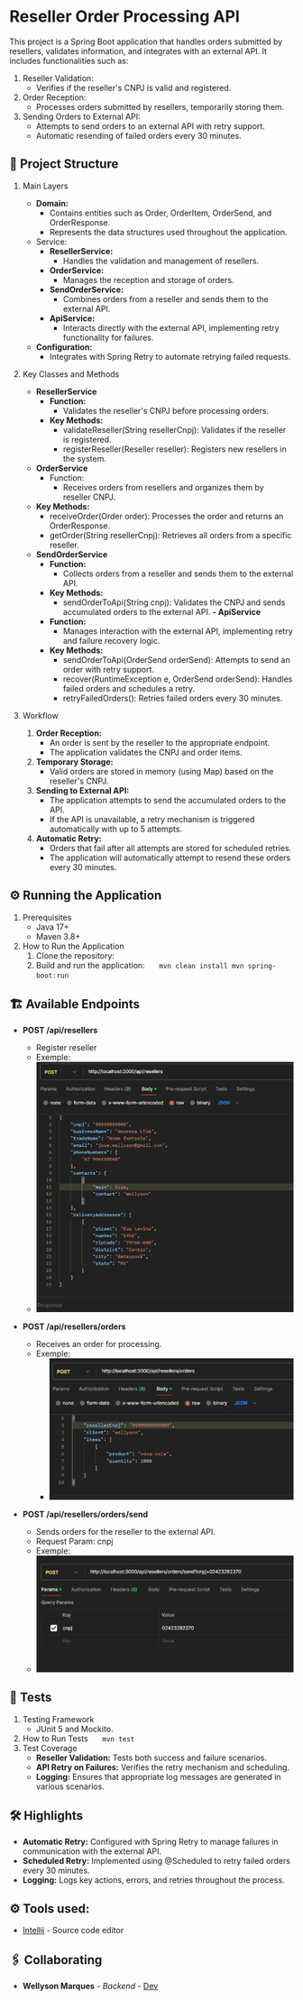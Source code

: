 # Reseller Order Processing API

This project is a Spring Boot application that handles orders submitted by resellers, validates information, and integrates with an external API. It includes functionalities such as:

1. Reseller Validation:
   - Verifies if the reseller's CNPJ is valid and registered.
2. Order Reception:
   - Processes orders submitted by resellers, temporarily storing them.
3. Sending Orders to External API:
   - Attempts to send orders to an external API with retry support.
   - Automatic resending of failed orders every 30 minutes.

## 🚀 Project Structure

1. Main Layers
   - **Domain:**
        - Contains entities such as Order, OrderItem, OrderSend, and OrderResponse.
        - Represents the data structures used throughout the application.
   - Service:
        - **ResellerService:**
            - Handles the validation and management of resellers.
        - **OrderService:**
            - Manages the reception and storage of orders.
        - **SendOrderService:**
            - Combines orders from a reseller and sends them to the external API.
        - **ApiService:**
            - Interacts directly with the external API, implementing retry functionality for failures.
   - **Configuration:**
        - Integrates with Spring Retry to automate retrying failed requests.


2. Key Classes and Methods
   - **ResellerService**
       - **Function:**
            - Validates the reseller's CNPJ before processing orders.
       - **Key Methods:**
          - validateReseller(String resellerCnpj): Validates if the reseller is registered.
          - registerReseller(Reseller reseller): Registers new resellers in the system.
   - **OrderService**
        - Function:
            - Receives orders from resellers and organizes them by reseller CNPJ.
   - **Key Methods:**
        - receiveOrder(Order order): Processes the order and returns an OrderResponse.
        - getOrder(String resellerCnpj): Retrieves all orders from a specific reseller.
   - **SendOrderService**
        - **Function:**
            - Collects orders from a reseller and sends them to the external API.
        - **Key Methods:**
            - sendOrderToApi(String cnpj): Validates the CNPJ and sends accumulated orders to the external API.
   **- ApiService**
        - **Function:**
            - Manages interaction with the external API, implementing retry and failure recovery logic.
        - **Key Methods:**
            - sendOrderToApi(OrderSend orderSend): Attempts to send an order with retry support.
            - recover(RuntimeException e, OrderSend orderSend): Handles failed orders and schedules a retry.
            - retryFailedOrders(): Retries failed orders every 30 minutes.
3. Workflow
   1. **Order Reception:**
        - An order is sent by the reseller to the appropriate endpoint.
        - The application validates the CNPJ and order items.
   2. **Temporary Storage:**
        - Valid orders are stored in memory (using Map) based on the reseller's CNPJ.
   3. **Sending to External API:**
        - The application attempts to send the accumulated orders to the API.
        - If the API is unavailable, a retry mechanism is triggered automatically with up to 5 attempts.
   4. **Automatic Retry:**
        - Orders that fail after all attempts are stored for scheduled retries.
        - The application will automatically attempt to resend these orders every 30 minutes.

## ⚙️ Running the Application

1. Prerequisites
   - Java 17+
   - Maven 3.8+
2. How to Run the Application
   1. Clone the repository:
   2. Build and run the application:
      `   mvn clean install
          mvn spring-boot:run`
## 🏗️ Available Endpoints

   - **POST /api/resellers**
        - Register reseller
        - Exemple:
        - ![img_2.png](img_2.png)

   - **POST /api/resellers/orders**
        - Receives an order for processing.
        - Exemple:
          - ![img.png](img.png)

   - **POST /api/resellers/orders/send**
        - Sends orders for the reseller to the external API.
        - Request Param: cnpj 
        - Exemple:
        - ![img_1.png](img_1.png)

## 🚀 Tests

1. Testing Framework
    - JUnit 5 and Mockito.
2. How to Run Tests
    `   mvn test`
3. Test Coverage
   - **Reseller Validation:** Tests both success and failure scenarios.
   - **API Retry on Failures:** Verifies the retry mechanism and scheduling.
   - **Logging:** Ensures that appropriate log messages are generated in various scenarios.

## 🛠️ Highlights 
   - **Automatic Retry:** Configured with Spring Retry to manage failures in communication with the external API.
   - **Scheduled Retry:** Implemented using @Scheduled to retry failed orders every 30 minutes.
   - **Logging:** Logs key actions, errors, and retries throughout the process.

## ⚙️ Tools used:

* [Intellij](https://www.jetbrains.com/pt-br/idea/) - Source code editor

## 🖇️ Collaborating

* **Wellyson Marques** - *Backend* - [Dev](https://github.com/WellysonM)